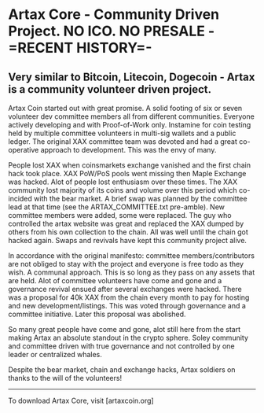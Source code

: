 Artax Core - Community Driven Project. NO ICO. NO PRESALE  -=RECENT HISTORY=-
=============

Very similar to Bitcoin, Litecoin, Dogecoin -  Artax is a community volunteer driven project.
---------------------


Artax Coin started out with great promise. A solid footing of six or seven volunteer dev committee members all from different communities. Everyone actively developing and with Proof-of-Work only. Instamine for coin testing held by multiple committee volunteers in multi-sig wallets and a public ledger. The original XAX committee team was devoted and had a great co-operative approach to development. This was the envy of many. 

People lost XAX when coinsmarkets exchange vanished and the first chain hack took place. XAX PoW/PoS pools went missing then Maple Exchange was hacked. Alot of people lost enthusiasm over these times. The XAX community lost majority of its coins and volume over this period which co-incided with the bear market. A brief swap was planned by the committee lead at that time (see the ARTAX_COMMITTEE.txt pre-amble). New committee members were added, some were replaced. The guy who controlled the artax website was great and replaced the XAX dumped by others from his own collection to the chain. All was well until the chain got hacked again. Swaps and revivals have kept this community project alive.

In accordance with the original manifesto: committee members/contributors are not obliged to stay with the project and everyone is free todo as they wish. A communal approach. This is so long as they pass on any assets that are held. Alot of committee volunteers have come and gone and a governance revival ensued after several exchanges were hacked. There was a proposal for 40k XAX from the chain every month to pay for hosting and new development/listings. This was voted through governance and a committee initiative. Later this proposal was abolished.

So many great people have come and gone, alot still here from the start making Artax an absolute standout in the crypto sphere. Soley community and committee driven with true governance and not controlled by one leader or centralized whales.

Despite the bear market, chain and exchange hacks, Artax soldiers on thanks to the will of the volunteers!



---------------------

To download Artax Core, visit [artaxcoin.org]

